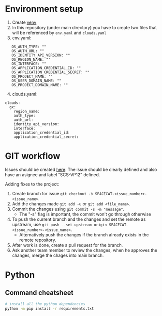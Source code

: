 # Environment setup 

1) Create [venv](https://docs.python.org/3/library/venv.html)
2) In this repository (under main directory) you have to create two files that will be referenced by `env.yaml` and `clouds.yaml`
3) env.yaml:
```
   OS_AUTH_TYPE: ""
   OS_AUTH_URL: ""
   OS_IDENTITY_API_VERSION: ""
   OS_REGION_NAME: ""
   OS_INTERFACE: ""
   OS_APPLICATION_CREDENTIAL_ID: ""
   OS_APPLICATION_CREDENTIAL_SECRET: ""
   OS_PROJECT_NAME: ""
   OS_USER_DOMAIN_NAME: ""
   OS_PROJECT_DOMAIN_NAME: ""

   ```
4) clouds.yaml:
```
clouds:
  gx:
    region_name:
    auth_type:
    auth_url:
    identity_api_version:
    interface:
    application_credential_id:
    application_credential_secret:
```

   
# GIT workflow 
Issues should be created [here](https://github.com/SovereignCloudStack/issues/labels/SCS-VP12). The issue should be clearly defined and also have an asignee and label "SCS-VP12" defined.

Adding fixes to the project:
1) Create branch for issue `git checkout -b SPACECAT-<issue_number>-<issue_name>`.
2) Add the changes made `git add -u` or `git add <file_name>`.
3) Commit the changes using `git commit -s -m "message"`.
   - The "-s" flag is important, the commit won't go through otherwise
4) To push the current branch and the changes and set the remote as upstream, use `git push --set-upstream origin SPACECAT-<issue_number>-<issue_name>`.
   - Alternatively push the changes if the branch already exists in the remote repository.
5) After work is done, create a pull request for the branch.
6) Ask another team member to review the changes, when he approves the changes, merge the chages into main branch.

# Python

## Command cheatsheet
``` bash
# install all the python dependencies
python -m pip install -r requirements.txt 
```